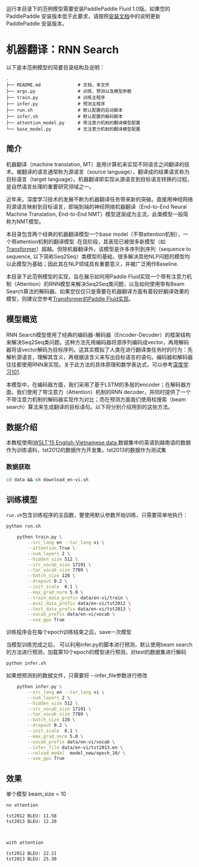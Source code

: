 运行本目录下的范例模型需要安装PaddlePaddle Fluid 1.0版。如果您的 PaddlePaddle 安装版本低于此要求，请按照[安装文档](http://paddlepaddle.org/documentation/docs/zh/1.2/beginners_guide/install/index_cn.html)中的说明更新 PaddlePaddle 安装版本。

# 机器翻译：RNN Search

以下是本范例模型的简要目录结构及说明：

```text
.
├── README.md              # 文档，本文件
├── args.py                # 训练、预测以及模型参数
├── train.py               # 训练主程序
├── infer.py               # 预测主程序
├── run.sh                 # 默认配置的启动脚本
├── infer.sh               # 默认配置的解码脚本
├── attention_model.py     # 带注意力机制的翻译模型配置
└── base_model.py          # 无注意力机制的翻译模型配置

```

## 简介
机器翻译（machine translation, MT）是用计算机来实现不同语言之间翻译的技术。被翻译的语言通常称为源语言（source language），翻译成的结果语言称为目标语言（target language）。机器翻译即实现从源语言到目标语言转换的过程，是自然语言处理的重要研究领域之一。

近年来，深度学习技术的发展不断为机器翻译任务带来新的突破。直接用神经网络将源语言映射到目标语言，即端到端的神经网络机器翻译（End-to-End Neural Machine Translation, End-to-End NMT）模型逐渐成为主流，此类模型一般简称为NMT模型。

本目录包含两个经典的机器翻译模型一个base model（不带attention机制），一个带attention机制的翻译模型 .在现阶段，其表现已被很多新模型（如[Transformer](https://arxiv.org/abs/1706.03762)）超越。但除机器翻译外，该模型是许多序列到序列（sequence to sequence, 以下简称Seq2Seq）类模型的基础，很多解决其他NLP问题的模型均以此模型为基础；因此其在NLP领域具有重要意义，并被广泛用作Baseline.

本目录下此范例模型的实现，旨在展示如何用Paddle Fluid实现一个带有注意力机制（Attention）的RNN模型来解决Seq2Seq类问题，以及如何使用带有Beam Search算法的解码器。如果您仅仅只是需要在机器翻译方面有着较好翻译效果的模型，则建议您参考[Transformer的Paddle Fluid实现](https://github.com/PaddlePaddle/models/tree/develop/fluid/neural_machine_translation/transformer)。

## 模型概览
RNN Search模型使用了经典的编码器-解码器（Encoder-Decoder）的框架结构来解决Seq2Seq类问题。这种方法先用编码器将源序列编码成vector，再用解码器将该vector解码为目标序列。这其实模拟了人类在进行翻译类任务时的行为：先解析源语言，理解其含义，再根据该含义来写出目标语言的语句。编码器和解码器往往都使用RNN来实现。关于此方法的具体原理和数学表达式，可以参考[深度学习101](http://paddlepaddle.org/documentation/docs/zh/1.2/beginners_guide/basics/machine_translation/index.html).

本模型中，在编码器方面，我们采用了基于LSTM的多层的encoder；在解码器方面，我们使用了带注意力（Attention）机制的RNN decoder，并同时提供了一个不带注意力机制的解码器实现作为对比；而在预测方面我们使用柱搜索（beam search）算法来生成翻译的目标语句。以下将分别介绍用到的这些方法。

## 数据介绍

本教程使用[IWSLT'15 English-Vietnamese data ](https://nlp.stanford.edu/projects/nmt/)数据集中的英语到越南语的数据作为训练语料，tst2012的数据作为开发集，tst2013的数据作为测试集

### 数据获取
```sh
cd data && sh download_en-vi.sh
```


## 训练模型

`run.sh`包含训练程序的主函数，要使用默认参数开始训练，只需要简单地执行：
```sh
python run.sh
```

```sh
	python train.py \
        --src_lang en --tar_lang vi \
        --attention True \
        --num_layers 2 \
        --hidden_size 512 \
        --src_vocab_size 17191 \
        --tar_vocab_size 7709 \
        --batch_size 128 \
        --dropout 0.2 \
        --init_scale  0.1 \
        --max_grad_norm 5.0 \
        --train_data_prefix data/en-vi/train \
        --eval_data_prefix data/en-vi/tst2012 \
        --test_data_prefix data/en-vi/tst2013 \
        --vocab_prefix data/en-vi/vocab \
        --use_gpu True

```


训练程序会在每个epoch训练结束之后，save一次模型

当模型训练完成之后， 可以利用infer.py的脚本进行预测，默认使用beam search的方法进行预测，加载第10个epoch的模型进行预测，对test的数据集进行解码
```sh
python infer.sh
```
如果想预测别的数据文件，只需要将 --infer_file参数进行修改

```sh
	python infer.py \
        --src_lang en --tar_lang vi \
        --num_layers 2 \
        --hidden_size 512 \
        --src_vocab_size 17191 \
        --tar_vocab_size 7709 \
        --batch_size 128 \
        --dropout 0.2 \
        --init_scale  0.1 \
        --max_grad_norm 5.0 \
        --vocab_prefix data/en-vi/vocab \
        --infer_file data/en-vi/tst2013.en \
        --reload_model  model_new/epoch_10/ \
        --use_gpu True

```

## 效果

单个模型 beam_size = 10

```sh
no attention

tst2012 BLEU: 11.58
tst2013 BLEU: 12.20



with attention

tst2012 BLEU: 22.21
tst2013 BLEU: 25.30
```
